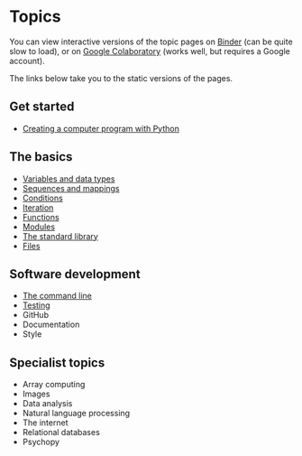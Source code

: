 # Topics

You can view interactive versions of the topic pages on [Binder](https://mybinder.org/v2/gh/luketudge/introduction-to-programming/master?filepath=topics) (can be quite slow to load), or on [Google Colaboratory](https://colab.research.google.com/github/luketudge/introduction-to-programming) (works well, but requires a Google account).

The links below take you to the static versions of the pages.

## Get started

* [Creating a computer program with Python](intro.md)

## The basics

* [Variables and data types](types.md)
* [Sequences and mappings](sequences_mappings.md)
* [Conditions](conditions.md)
* [Iteration](iteration.md)
* [Functions](functions.md)
* [Modules](modules.md)
* [The standard library](standard_library.md)
* [Files](files.md)

## Software development

* [The command line](command_line.md)
* [Testing](testing.md)
* GitHub
* Documentation
* Style

## Specialist topics

* Array computing
* Images
* Data analysis
* Natural language processing
* The internet
* Relational databases
* Psychopy
